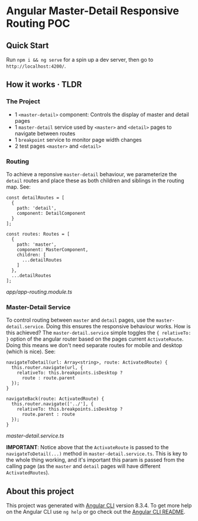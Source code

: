 # Angular Master-Detail Responsive Routing POC

## Quick Start

Run `npm i && ng serve` for a spin up a dev server, then go to `http://localhost:4200/`. 

## How it works · TLDR

### The Project

* 1 `<master-detail>` component: Controls the display of master and detail pages
* 1 `master-detail` service used by `<master>` and `<detail>` pages to navigate between routes
* 1 `breakpoint` service to monitor page width changes
* 2 test pages `<master>` and `<detail>`

### Routing

To achieve a reponsive `master-detail` behaviour, we parameterize the `detail` routes and place these as both children and siblings in the routing map. See:

```
const detailRoutes = [
  {
    path: 'detail',
    component: DetailComponent
  }
];

const routes: Routes = [
  {
    path: 'master',
    component: MasterComponent,
    children: [
      ...detailRoutes
    ]
  },
  ...detailRoutes
];

```
*app/app-routing.module.ts*

### Master-Detail Service

To control routing between `master` and `detail` pages, use the `master-detail.service`. Doing this ensures the responsive behaviour works. How is this achieved? The `master-detail.service` simple toggles the `{ relativeTo: }` option of the angular router based on the pages current `ActivateRoute`. Doing this means we don't need separate routes for mobile and desktop (which is nice). See:

```
navigateToDetail(url: Array<string>, route: ActivatedRoute) {
  this.router.navigate(url, {
    relativeTo: this.breakpoints.isDesktop ?
      route : route.parent
  });
}

navigateBack(route: ActivatedRoute) {
  this.router.navigate(['../'], {
    relativeTo: this.breakpoints.isDesktop ?
      route.parent : route
  });
}
```
*master-detail.service.ts*

**IMPORTANT**: Notice above that the `ActivateRoute` is passed to the `navigateToDetail(...)` method in `master-detail.service.ts`. This is key to the whole thing working, and it's important this param is passed from the calling page (as the `master` and `detail` pages will have different `ActivatedRoutes`). 

## About this project

This project was generated with [Angular CLI](https://github.com/angular/angular-cli) version 8.3.4. To get more help on the Angular CLI use `ng help` or go check out the [Angular CLI README](https://github.com/angular/angular-cli/blob/master/README.md).
